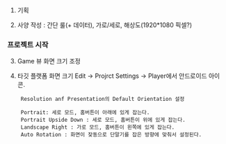 
1. 기획

2. 사양 작성 : 간단 룰(+ 데이터), 가로/세로, 해상도(1920*1080 픽셀?)


### 프로젝트 시작

3. Game 뷰 화면 크기 조정

4. 타깃 플랫폼 화면 크기
    Edit -> Projrct Settings -> Player에서 안드로이드 아이콘.

        Resolution anf Presentation의 Default Orientation 설정

        Portrait: 세로 모드, 홈버튼이 아래에 있게 잡는다.
        Portrait Upside Down : 세로 모드, 홈버튼이 위에 있게 잡는다.
        Landscape Right : 가로 모드, 홈버튼이 왼쪽에 있게 잡는다.
        Auto Rotation : 화면이 잦동으로 단말기를 잡은 방향에 맞춰서 설정된다.
